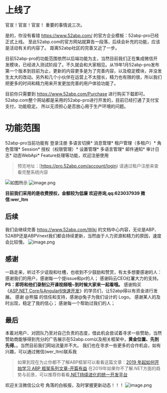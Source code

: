 # 上线了
官宣！官宣！官宣！
重要的事情说三次。

是的，你没有看错 https://www.52abp.com/ 的官方企业模板：52abp-pro已经正式上线。
至此52abp.com的官方网站就算告一段落，后续会补充的功能，应该是活动有关的内容了。
距离52abp社区的完善又近了一步。

目前52abp-pro的功能范围依然以后端功能为主，当然目前我们正在集成微信开发模块，已经进入测试阶段了。不久就会和大家相见。从19年1月52abp-pro发布第一个版本到目前为止，更新的内容更多是为了完善内容，以及稳定模块，并没发生太大的改动。另外和几个小伙伴在运营上不太擅长，精力也有限的很，所以我们把更多的时间和精力用来开发更加完善的用户体验功能了。

目前你只需要到 https://www.52abp.com/Purchase 进行购买下载即可。
52abp.com整个网站都是采用的52abp-pro进行开发的，目前已经打通了支付宝支付，功能稳定。
所以无须担心是否放心用于生产环境的问题。

# 功能范围
52abp-pro当前功能有  登录注册   多语言切换*   消息管理*   租户管理（多租户）*   角色管理*   Session*   授权（权限管理）*   设置管理*   多语言管理*   邮件通知*   审计日志*   动态WebApi* Feature处理等功能，欢迎注册使用
> 预览地址：[https://pro.52abp.com/account/login)
> 请通过租户注册来查看完整系统内容

![如图所示](https://upload-images.jianshu.io/upload_images/1979022-f54d39a0e3631960.png?imageMogr2/auto-orient/strip%7CimageView2/2/w/1240)
![image.png](https://upload-images.jianshu.io/upload_images/1979022-243994904f727ed5.png?imageMogr2/auto-orient/strip%7CimageView2/2/w/1240)

**目前我们采用的是收费授权，金额较为低廉 欢迎咨询,qq:623037939 微信:wer_ltm**

## 后续
 我们会继续完善 https://www.52abp.com/Wiki 的文档中心内容，无论是ABP、52ABP还是ABPVnext我们都会持续更新，当然由于人力资源和精力的原因，速度会比较慢。
![image.png](https://upload-images.jianshu.io/upload_images/1979022-d2d93f431cfd74f7.png?imageMogr2/auto-orient/strip%7CimageView2/2/w/1240)


## 感谢

一路走来，听过不少诋毁和吐槽，也收到不少鼓励和赞赏，有太多想要感谢的人：
感谢我们的用户，感谢每一个提issue和pr的人；
感谢码云CEO红薯大力的支持。**PS：即将和他们录制公开课视频哦~到时候大家来一起看哦。**
感谢购买《[ASP.NET Core与Angular6快速开发](https://dwz.cn/kQydQrTe)》的学员们，让52abp得以有资金进行发展。
感谢 @熊猫 的信任和支持，感谢@兔子为我们设计的 Logo。
感谢某人的及时出现，稳定了我的信心；
感谢每一个帮助过我们的人；

## 最后

本着对用户、对团队乃至对自己负责的态度，借此机会尝试着寻求一些赞助，当然赞助商能够得到充分的广告展示在52abp.com以及相关框架中，**黄金位置、先到先得**。。当然目前我们网站流量并不大。
我们也在寻求一些更多的合作机会，如有兴趣，可以通过微信(wer_ltm)联系我

> 如果到现在为止你都不了解ABP框架可以看看这篇文章：[2019 年起如何开始学习 ABP 框架系列文章-开篇有益](https://www.52abp.com/Wiki/52abp/latest/docs/Introduction)
在2019年如果你不了解.NET方面的趋势与前景，可以推荐你看看[.NET持续进化的统一开发平台
]( https://www.52abp.com/BlogDetails/10009)

欢迎关注微信公众号 角落的白板报，及时掌握更新动态！！！
![image.png](https://upload-images.jianshu.io/upload_images/1979022-340a438ad0802f7a.png?imageMogr2/auto-orient/strip%7CimageView2/2/w/1240)


